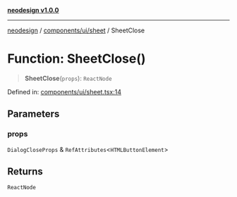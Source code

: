 [**neodesign v1.0.0**](../../../../README.md)

***

[neodesign](../../../../modules.md) / [components/ui/sheet](../README.md) / SheetClose

# Function: SheetClose()

> **SheetClose**(`props`): `ReactNode`

Defined in: [components/ui/sheet.tsx:14](https://github.com/mladjom/neodesign/blob/12ebc446849a001345c104056aef95c6372b148e/components/ui/sheet.tsx#L14)

## Parameters

### props

`DialogCloseProps` & `RefAttributes`\<`HTMLButtonElement`\>

## Returns

`ReactNode`
